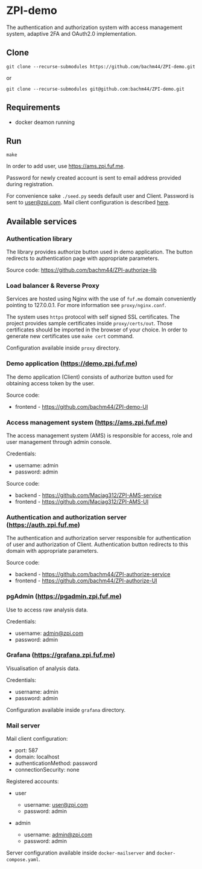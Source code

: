 # ZPI-demo

The authentication and authorization system with access
management system, adaptive 2FA and OAuth2.0 implementation.

## Clone

`git clone --recurse-submodules https://github.com/bachm44/ZPI-demo.git`

or

`git clone --recurse-submodules git@github.com:bachm44/ZPI-demo.git`

## Requirements

- docker deamon running

## Run

`make`

In order to add user, use https://ams.zpi.fuf.me.

Password for newly created account is sent to email address
provided during registration.

For convenience sake `./seed.py` seeds default user and
Client. Password is sent to user@zpi.com. Mail client
configuration is described [here](#mail-server).

## Available services

### Authentication library

The library provides authorize button used in demo application. The button
redirects to authentication page with appropriate parameters.

Source code: https://github.com/bachm44/ZPI-authorize-lib

### Load balancer & Reverse Proxy

Services are hosted using Nginx with the use of `fuf.me` domain conveniently
pointing to 127.0.0.1. For more information see `proxy/nginx.conf`.

The system uses `https` protocol with self signed SSL certificates. The
project provides sample certificates inside `proxy/certs/out`.
Those certificates should be imported in the browser of
your choice. In order to generate new certificates use
`make cert` command.

Configuration available inside `proxy` directory.

### Demo application (https://demo.zpi.fuf.me)

The demo application (Client) consists of authorize button used for obtaining
access token by the user.

Source code:

- frontend - https://github.com/bachm44/ZPI-demo-UI

### Access management system (https://ams.zpi.fuf.me)

The access management system (AMS) is responsible for access, role and user
management through admin console.

Credentials:

- username: admin
- password: admin

Source code:

- backend - https://github.com/Maciag312/ZPI-AMS-service
- frontend - https://github.com/Maciag312/ZPI-AMS-UI

### Authentication and authorization server (https://auth.zpi.fuf.me)

The authentication and authorization server responsible for authentication
of user
and authorization of Client. Authentication button redirects to this domain
with appropriate parameters.

Source code:

- backend - https://github.com/bachm44/ZPI-authorize-service
- frontend - https://github.com/bachm44/ZPI-authorize-UI

### pgAdmin (https://pgadmin.zpi.fuf.me)

Use to access raw analysis data.

Credentials:

- username: admin@zpi.com
- password: admin

### Grafana (https://grafana.zpi.fuf.me)

Visualisation of analysis data.

Credentials:

- username: admin
- password: admin

Configuration available inside `grafana` directory.

### Mail server

Mail client configuration:

- port: 587
- domain: localhost
- authenticationMethod: password
- connectionSecurity: none

Registered accounts:

- user

  - username: user@zpi.com
  - password: admin

- admin
  - username: admin@zpi.com
  - password: admin

Server configuration available inside `docker-mailserver` and `docker-compose.yaml`.
